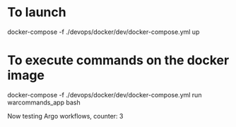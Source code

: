 # To launch
docker-compose -f ./devops/docker/dev/docker-compose.yml up

# To execute commands on the docker image
docker-compose -f ./devops/docker/dev/docker-compose.yml run warcommands_app bash

Now testing Argo workflows, counter: 3
